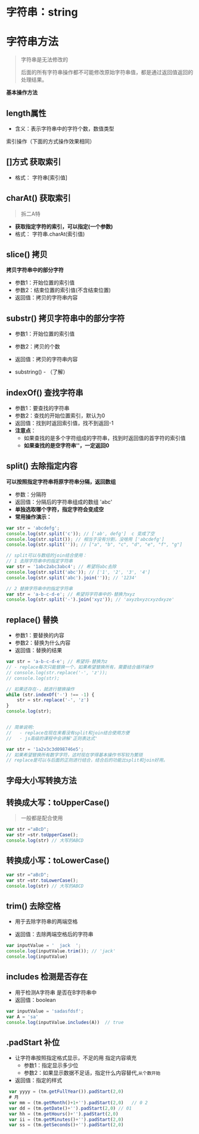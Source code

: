 # 字符串：string



# 字符串方法

> 字符串是无法修改的
>
> 后面的所有字符串操作都不可能修改原始字符串值，都是通过返回值返回的处理结果。



**基本操作方法**

## length属性

- 含义：表示字符串中的字符个数，数值类型

索引操作（下面的方式操作效果相同）

## []方式 获取索引

- 格式： 字符串[索引值]

## charAt() 获取索引

> 拆二A特

- **获取指定字符的索引，可以指定(一个参数)**
- 格式： 字符串.charAt(索引值)



## slice()  拷贝

 **拷贝字符串中的部分字符**

- 参数1：开始位置的索引值
- 参数2：结束位置的索引值(不含结束位置)
- 返回值：拷贝的字符串内容



## substr() 拷贝字符串中的部分字符

- 参数1：开始位置的索引值
- 参数2：拷贝的个数
- 返回值：拷贝的字符串内容

- substring() - （了解）



## indexOf()  查找字符串

- 参数1：要查找的字符串
- 参数2：查找的开始位置索引，默认为0
- 返回值：找到时返回索引值，找不到返回-1
- **注意点**：
  - 如果查找的是多个字符组成的字符串，找到时返回值的首字符的索引值
  - **如果查找的是空字符串''，一定返回0**



## split() 去除指定内容

**可以按照指定字符串将原字符串分隔，返回数组**

- 参数：分隔符
- 返回值：分隔后的字符串组成的数组  'abc'
- **单独选取哪个字符，指定字符会变成空**
- **常用操作演示：**

```js
var str = 'abcdefg';
console.log(str.split('c')); // ['ab', defg']  c 变成了空
console.log(str.split()); // 相当于没有分割，没啥用 ['abcdefg']
console.log(str.split('')); // ["a", "b", "c", "d", "e", "f", "g"]

// split可以与数组的join结合使用：
// 1 去除字符串中的指定字符串
var str = '1abc2abc3abc4'; // 希望将abc去除
console.log(str.split('abc')); // ['1', '2', '3', '4']
console.log(str.split('abc').join('')); // '1234' 

// 2 替换字符串中的指定字符串
var str = 'a-b-c-d-e'; // 希望将字符串中的-替换为xyz
console.log(str.split('-').join('xyz')); // 'axyzbxyzcxyzdxyze'
```



## replace() 替换

- 参数1：要替换的内容
- 参数2：替换为什么内容
- 返回值：替换的结果

```javascript
var str = 'a-b-c-d-e'; // 希望将-替换为z
// - replace每次只能替换一个，如果希望替换所有，需要结合循环操作
// console.log(str.replace('-', 'z'));
// console.log(str);

// 如果还存在-，就进行替换操作
while (str.indexOf('-') !== -1) {
    str = str.replace('-', 'z')
}
console.log(str);


// 简单说明:
//   - replace在现在来看没有split和join结合使用方便
//   - js高级的课程中会讲解'正则表达式'

var str = '1a2v3c3d098746e5';
// 如果希望替换所有数字字符，这时现在学得基本操作书写较为繁琐
// replace是可以与后面的正则进行结合，结合后的功能比split和join好用。
```



## 字母大小写转换方法

## 转换成大写：toUpperCase()

>  一般都是配合使用

```js
var str ="aBcD";         
var str =str.toUpperCase();          
console.log(str) // 大写的ABCD
```



##  转换成小写：toLowerCase()

```js
var str ="aBcD";         
var str =str.toLowerCase();          
console.log(str) // 大写的ABCD

```



## trim() 去除空格

- 用于去除字符串的两端空格

- 返回值：去除两端空格后的字符串

```js
var inputValue = '  jack  ';
console.log(inputValue.trim()); // 'jack'
console.log(inputValue)
```



## includes 检测是否存在

- 用于检测A字符串 是否在B字符串中
- 返回值：boolean

```js
var inputValue = 'sadasfdsf';
var A = 'sa'
console.log(inputValue.includes(A))  // true
```



## .padStart 补位

- 让字符串按照指定格式显示，不足的用  指定内容填充
  - 参数1：指定显示多少位
  - 参数2：如果显示数据不足话，指定什么内容替代,`从个数开始`
- 返回值：指定的样式

```js
 var yyyy = (tm.getFullYear()).padStart(2,0)
 # 月
 var mm = (tm.getMonth()+1+'').padStart(2,0)   // 0 2
 var dd = (tm.getDate()+'').padStart(2,0) // 01
 var hh = (tm.getHours()+'').padStart(2,0)
 var ii = (tm.getMinutes()+'').padStart(2,0)
 var ss = (tm.getSeconds()+'').padStart(2,0)
```

